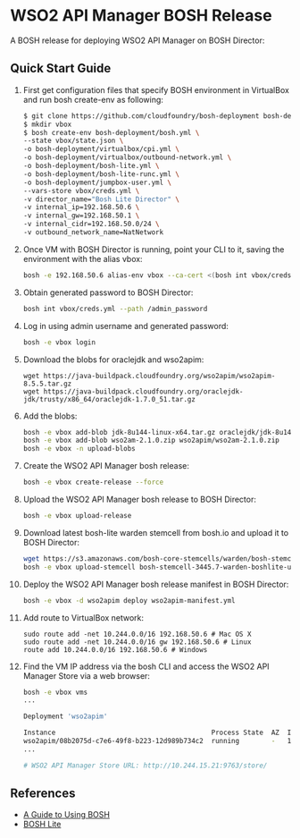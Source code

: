 # WSO2 API Manager BOSH Release

A BOSH release for deploying WSO2 API Manager on BOSH Director:

## Quick Start Guide

1. First get configuration files that specify BOSH environment in VirtualBox and run bosh create-env as following:

    ```bash
    $ git clone https://github.com/cloudfoundry/bosh-deployment bosh-deployment
    $ mkdir vbox
    $ bosh create-env bosh-deployment/bosh.yml \
    --state vbox/state.json \
    -o bosh-deployment/virtualbox/cpi.yml \
    -o bosh-deployment/virtualbox/outbound-network.yml \
    -o bosh-deployment/bosh-lite.yml \
    -o bosh-deployment/bosh-lite-runc.yml \
    -o bosh-deployment/jumpbox-user.yml \
    --vars-store vbox/creds.yml \
    -v director_name="Bosh Lite Director" \
    -v internal_ip=192.168.50.6 \
    -v internal_gw=192.168.50.1 \
    -v internal_cidr=192.168.50.0/24 \
    -v outbound_network_name=NatNetwork
    ```

2. Once VM with BOSH Director is running, point your CLI to it, saving the environment with the alias vbox:

    ```bash
    bosh -e 192.168.50.6 alias-env vbox --ca-cert <(bosh int vbox/creds.yml --path /director_ssl/ca)
    ```

3. Obtain generated password to BOSH Director:

    ```bash
    bosh int vbox/creds.yml --path /admin_password
    ```

4. Log in using admin username and generated password:

    ```bash
    bosh -e vbox login
    ```

5. Download the blobs for oraclejdk and wso2apim:

    ```
    wget https://java-buildpack.cloudfoundry.org/wso2apim/wso2apim-8.5.5.tar.gz
    wget https://java-buildpack.cloudfoundry.org/oraclejdk-jdk/trusty/x86_64/oraclejdk-1.7.0_51.tar.gz
    ```

6. Add the blobs:

    ```bash
    bosh -e vbox add-blob jdk-8u144-linux-x64.tar.gz oraclejdk/jdk-8u144-linux-x64.tar.gz
    bosh -e vbox add-blob wso2am-2.1.0.zip wso2apim/wso2am-2.1.0.zip
    bosh -e vbox -n upload-blobs
    ```

7. Create the WSO2 API Manager bosh release:

    ```bash
    bosh -e vbox create-release --force
    ```

8. Upload the WSO2 API Manager bosh release to BOSH Director:

    ```bash
    bosh -e vbox upload-release
    ```

9. Download latest bosh-lite warden stemcell from bosh.io and upload it to BOSH Director:
    
    ```bash
    wget https://s3.amazonaws.com/bosh-core-stemcells/warden/bosh-stemcell-3445.7-warden-boshlite-ubuntu-trusty-go_agent.tgz
    bosh -e vbox upload-stemcell bosh-stemcell-3445.7-warden-boshlite-ubuntu-trusty-go_agent.tgz
    ```

10. Deploy the WSO2 API Manager bosh release manifest in BOSH Director:

    ```bash
    bosh -e vbox -d wso2apim deploy wso2apim-manifest.yml
    ```

11. Add route to VirtualBox network:

    ```
    sudo route add -net 10.244.0.0/16 192.168.50.6 # Mac OS X
    sudo route add -net 10.244.0.0/16 gw 192.168.50.6 # Linux
    route add 10.244.0.0/16 192.168.50.6 # Windows
    ```

12. Find the VM IP address via the bosh CLI and access the WSO2 API Manager Store via a web browser:

    ```bash
    bosh -e vbox vms
    ...

    Deployment 'wso2apim'

    Instance                                       Process State  AZ  IPs           VM CID                                VM Type
    wso2apim/08b2075d-c7e6-49f8-b223-12d989b734c2  running        -   10.244.15.21  84cac420-fd02-4884-5821-0fad60e3ce29  wso2apim-resource-pool
    ...

    # WSO2 API Manager Store URL: http://10.244.15.21:9763/store/
    ```

## References

* [A Guide to Using BOSH](http://mariash.github.io/learn-bosh/)
* [BOSH Lite](https://bosh.io/docs/bosh-lite.html)
